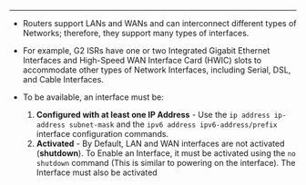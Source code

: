 
---
- Routers support LANs and WANs and can interconnect different types of Networks; therefore, they support many types of interfaces.
- For example, G2 ISRs have one or two Integrated Gigabit Ethernet Interfaces and High-Speed WAN Interface Card (HWIC) slots to accommodate other types of Network Interfaces, including Serial, DSL, and Cable Interfaces.

- To be available, an interface must be:
  1. **Configured with at least one IP Address** - Use the `ip address ip-address subnet-mask` and the `ipv6 address ipv6-address/prefix` interface configuration commands.
  2. **Activated** - By Default, LAN and WAN interfaces are not activated (**shutdown**).
     To Enable an Interface, it must be activated using the `no shutdown` command (This is similar to powering on the interface).
     The Interface must also be activated
